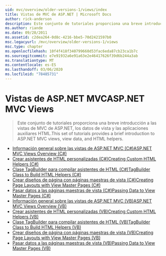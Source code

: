 ```yaml
---
uid: mvc/overview/older-versions-1/views/index
title: Vistas de MVC de ASP.NET | Microsoft Docs
author: rick-anderson
description: Este conjunto de tutoriales proporciona una breve introducción a las vistas de MVC de ASP.NET, los datos de vista y las aplicaciones auxiliares HTML.
ms.author: riande
ms.date: 09/28/2011
ms.assetid: c2dea264-0d8c-4216-bbe5-70d2421597b0
msc.legacyurl: /mvc/overview/older-versions-1/views
msc.type: chapter
ms.openlocfilehash: 10f4f418f340799660d53fac6eda87cb23ca1b7c
ms.sourcegitcommit: e7e91932a6e91a63e2e46417626f39d6b244a3ab
ms.translationtype: MT
ms.contentlocale: es-ES
ms.lasthandoff: 03/06/2020
ms.locfileid: "78485731"
---
```

# <a name="aspnet-mvc-views"></a><span data-ttu-id="51171-103">Vistas de ASP.NET MVC</span><span class="sxs-lookup"><span data-stu-id="51171-103">ASP.NET MVC Views</span></span>

> <span data-ttu-id="51171-104">Este conjunto de tutoriales proporciona una breve introducción a las vistas de MVC de ASP.NET, los datos de vista y las aplicaciones auxiliares HTML.</span><span class="sxs-lookup"><span data-stu-id="51171-104">This set of tutorials provides a brief introduction to ASP.NET MVC views, view data, and HTML helpers.</span></span>

- [<span data-ttu-id="51171-105">Información general sobre las vistas de ASP.NET MVC (C#)</span><span class="sxs-lookup"><span data-stu-id="51171-105">ASP.NET MVC Views Overview (C#)</span></span>](asp-net-mvc-views-overview-cs.md)
- [<span data-ttu-id="51171-106">Crear asistentes de HTML personalizadas (C#)</span><span class="sxs-lookup"><span data-stu-id="51171-106">Creating Custom HTML Helpers (C#)</span></span>](creating-custom-html-helpers-cs.md)
- [<span data-ttu-id="51171-107">Clase TagBuilder para compilar asistentes de HTML (C#)</span><span class="sxs-lookup"><span data-stu-id="51171-107">TagBuilder Class to Build HTML Helpers (C#)</span></span>](using-the-tagbuilder-class-to-build-html-helpers-cs.md)
- [<span data-ttu-id="51171-108">Crear diseños de página con páginas maestras de vista (C#)</span><span class="sxs-lookup"><span data-stu-id="51171-108">Creating Page Layouts with View Master Pages (C#)</span></span>](creating-page-layouts-with-view-master-pages-cs.md)
- [<span data-ttu-id="51171-109">Pasar datos a las páginas maestras de vista (C#)</span><span class="sxs-lookup"><span data-stu-id="51171-109">Passing Data to View Master Pages (C#)</span></span>](passing-data-to-view-master-pages-cs.md)
- [<span data-ttu-id="51171-110">Información general sobre las vistas de ASP.NET MVC (VB)</span><span class="sxs-lookup"><span data-stu-id="51171-110">ASP.NET MVC Views Overview (VB)</span></span>](asp-net-mvc-views-overview-vb.md)
- [<span data-ttu-id="51171-111">Crear asistentes de HTML personalizadas (VB)</span><span class="sxs-lookup"><span data-stu-id="51171-111">Creating Custom HTML Helpers (VB)</span></span>](creating-custom-html-helpers-vb.md)
- [<span data-ttu-id="51171-112">Clase TagBuilder para compilar asistentes de HTML (VB)</span><span class="sxs-lookup"><span data-stu-id="51171-112">TagBuilder Class to Build HTML Helpers (VB)</span></span>](using-the-tagbuilder-class-to-build-html-helpers-vb.md)
- [<span data-ttu-id="51171-113">Crear diseños de página con páginas maestras de vista (VB)</span><span class="sxs-lookup"><span data-stu-id="51171-113">Creating Page Layouts with View Master Pages (VB)</span></span>](creating-page-layouts-with-view-master-pages-vb.md)
- [<span data-ttu-id="51171-114">Pasar datos a las páginas maestras de vista (VB)</span><span class="sxs-lookup"><span data-stu-id="51171-114">Passing Data to View Master Pages (VB)</span></span>](passing-data-to-view-master-pages-vb.md)
